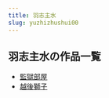 ```yaml
---
title: 羽志主水
slug: yuzhizhushui00
---
```


## 羽志主水の作品一覧

- [監獄部屋](jianyubuwu-a6f)
- [越後獅子](yuehoushizi-bce)
